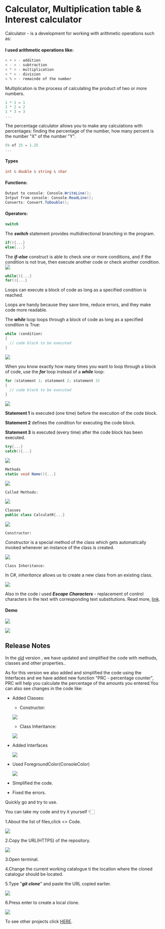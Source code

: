 # Calculator, Multiplication table & Interest calculator 

Calculator - is a development for working with arithmetic operations such as:
#### I used arithmetic operations like:
```C#
< + > - addition
< - > - subtraction
< * > - multiplication
< * > - division
< % > - remainde of the number
```
Multiplication is the process of calculating the product of two or more numbers.
```C#
1 * 1 = 1
1 * 2 = 2
1 * 3 = 3
...
```
The percentage calculator allows you to make any calculations with percentages: finding the percentage of the number, how many percent is the number "X" of the number "Y".
```C#
5% of 25 = 1.25
...
```
#### Types
```C#
int & double & string & char
```
#### Functions:
```C#
Output to console: Console.WriteLine();
Intput from console: Console.ReadLine();
Converts: Convert.ToDouble();
```
#### Operators:
```C#
switch
```
The ***switch*** statement provides multidirectional branching in the program.

```C#
if(){...}
else{...}
```

The ***if-else*** construct is able to check one or more conditions, and if the condition is not true, then execute another code or check another condition.
![](./Assets/demo9.png)
```C#
while(){...}
for(){...}
```
Loops can execute a block of code as long as a specified condition is reached.

Loops are handy because they save time, reduce errors, and they make code more readable.

The ***while*** loop loops through a block of code as long as a specified condition is True:
```C#
while (condition) 
{
  // code block to be executed
}
```
![](./Assets/demo5.png)

When you know exactly how many times you want to loop through a block of code, use the ***for*** loop instead of a ***while*** loop:
```C#
for (statement 1; statement 2; statement 3) 
{
  // code block to be executed
}
```
![](./Assets/demo7.png)

**Statement 1** is executed (one time) before the execution of the code block.

**Statement 2** defines the condition for executing the code block.

**Statement 3** is executed (every time) after the code block has been executed.

```C#
try{...}
catch(){...}
```
![](./Assets/demo6.png)

```C#
Methods
static void Name(){...}
```
![](./Assets/demoo1.png)


`Called Methods:`

![](./Assets/demo15.png)

```C#
Classes
public class CalculatR{...}
```
![](./Assets/demo11.png)

`Constructor:`

*Constructor* is a special method of the class which gets automatically invoked whenever an instance of the class is created.

![](./Assets/demo12.png)

`Class Inheritance:`

In C#, *inheritance* allows us to create a new class from an existing class.

![](./Assets/demo13.png)

Also in the code i used ***Escape Characters*** - replacement of control characters in the text with corresponding text substitutions.
Read more, [link](https://codebuns.com/csharp-basics/escape-sequences/).

#### Demo

![](./Assets/demo10.png)

![](./Assets/demo14.png)

## Release Notes
In the [old](https://github.com/ZafarUrakov/NewCalculator/tree/refactore/v.2) version , we have updated and simplified the code with methods, classes and other properties..

As for this version we also added and simplified the code using the Interfaces and we have added new function "PRC - percentage counter", PRC will help you calculate the percentage of the amounts you entered.You can also see changes in the code like:

- Added Classes:
  - Constructor:
  
  ![](./Assets/demo12.png)
  - Class Inheritance:
  
  ![](>/../Assets/demo13.png)
- Added Interfaces

  ![](>/../Assets/demo16.png)
- Used ForegroundColor(ConsoleColor)

  ![](>/../Assets/demo17.png)
- Simplified the code.
- Fixed the errors.

Quickly go and try to use.

You can take my code and try it yourself 👇🏻

1.About the list of files,click <> Code.

![](>/../Assets/demo1.png)


2.Copy the URL(HTTPS) of the repository.

![](>/../Assets/demo2.png)


3.Open terminal.

4.Change the current working catalogue ti the location where the cloned catalogur should be located.

5.Type "***git clone***" and paste the URL copied earlier.

![](>/../Assets/demo3.png)


6.Press enter to create a local clone.

![](>/../Assets/demo4.png)

To see other projects click [HERE](https://github.com/ZafarUrakov).